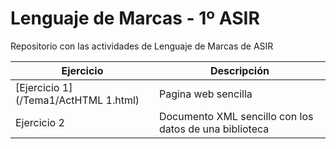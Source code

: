 # Lenguaje de Marcas - 1º ASIR
Repositorio con las actividades de Lenguaje de Marcas de ASIR

| Ejercicio        | Descripción                |
| -------------    | -------------              |
| [Ejercicio 1](/Tema1/ActHTML 1.html)      | Pagina web sencilla        |
| Ejercicio 2        | Documento XML sencillo con los datos de una biblioteca                |

